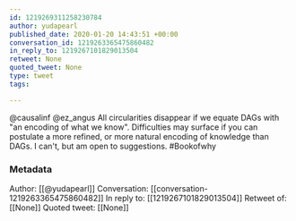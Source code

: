 ```yaml
---
id: 1219269311258230784
author: yudapearl
published_date: 2020-01-20 14:43:51 +00:00
conversation_id: 1219263365475860482
in_reply_to: 1219267101829013504
retweet: None
quoted_tweet: None
type: tweet
tags:

---
```


@causalinf @ez_angus All circularities disappear if we equate DAGs with "an encoding of what we know". Difficulties may surface if you can postulate a more refined, or more natural encoding of knowledge than DAGs. I can't, but am open to suggestions.
#Bookofwhy

### Metadata

Author: [[@yudapearl]]
Conversation: [[conversation-1219263365475860482]]
In reply to: [[1219267101829013504]]
Retweet of: [[None]]
Quoted tweet: [[None]]
